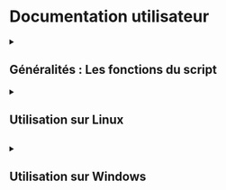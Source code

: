 # Documentation utilisateur

<details>
<summary><h2> Généralités : Les fonctions du script </h2></summary>
<br>

  + <details>
    <summary><h4> Les différentes cibles </h4></summary>

    Nous vous proposons un menu permettant de faire différentes demandes (actions ou informations) sur deux cibles possibles :
      * Cible : Utilisateur
      * Cible : Ordinateur

    </details>

  + <details>
    <summary><h4> Les différentes actions </h4></summary>

    Concernant la cible utilisateur, vous pouvez demander :
      * Créer un utilisateur
      * Supprimer un utilisateur
      * Modifier le mot de passe d'un utilisateur

    Concernant la cible ordinateur, vous pouvez demander :
      * Redémarrer l'ordinateur
      * Eteindre l'ordinateur
    </details>

  + <details>
    <summary><h4> Les différentes informations</h4></summary>

    Concernant la cible utilisateur, vous pouvez demander :
      * Les dates de connexion d'un utilisateur
      * Si l'utilisateur existe

    Concernant la cible ordinateur, vous pouvez demander :
      * Le type de système d'exploitation de l'ordinateur
      * L'uptime de l'ordinateur
    </details>

</details>


<details>
<summary><h2> Utilisation sur Linux<h2></summary>
<br>

  + <details>
    <summary><h4>Bien utiliser le script<h4></summary>
    <br>

    Tout d'abord, il faut vous connecter sur l'ordinateur **SRVLX01** :
      * Identifiant : _wilder_
      * Mot de passe : _Azerty1*_
    <br>

    Une fois connecté, vérifier d'être bien sur le dossier **/home/wilder**, avec la commande :
    ``` bash
    pwd
    ```
    Dans ce dossier, vous trouverez :
      * Le dossier **Documents**, où s'enregistrera les différentes demandes d'informations.
      * Le dossier **TheScriptingProject**, où se trouve le script.
    <br>

    Pour appeler le script, il faudra taper la commande suivante (tout en restant dans le dossier **/home/wilder**) :
    ```bash
    ./TheScriptingProject/mainMenu.sh
    ```
    Vous arriverez sur ce menu : <br>
    ![appelScript&menu](https://github.com/WildCodeSchool/TSSR-BDX-0924-P2-G2/blob/doc/Images/appelScript%26menu.png)
    <br>

    Chacun de vos choix, vous amènes à des sous-menus où à la fin, vous pourrez :
      * Soit faire des actions
      * Soit faire des demandes d'informations.

    Ce script, vous permettra d'agir sur la machine cliente **CLILIN01**.

    </details>
    
  + <details>
    <summary><h4>Les différentes options<h4></summary>
    <br>

    </details>

  + <details>
    <summary><h4>F.A.Q.<h4></summary>
    <br>

    ***Questions : Où sont enregistrés les informations que j'aurais demandé ?*** <br>
    *Réponse* <br>
    Les informations que vous aurez demandé lors du scripting, seront enregistrés dans le dossier **/home/wilder/Documents/** sous la forme suivante : info_<Cible>_<Date>.txt; avec :
      * <Cible> : Le nom de l'utilisateur ou de l'ordinateur cible.
      * <Date> : Date du recueil des informations au format *yyyymmdd*
    <br>

    ***Questions : Vous avez parlé de journalisation, où pourrais-je retrouver ces informations ?*** <br>
    *Réponse* <br>
    Les informations de journalisation seront enregistrés dans le dossier **/var/log/** et dans le fichier **log_evt.log**. <br>
    Les enregistrements seront sous la forme suivante : <Date>-<Heure>-<Utilisateur>-<Evenement>, avec :
      * <Date> : Date de l'évènement au format *yyymmdd*
      * <Heure> : Heure de l'évènement au format *hhmmss*
      * <Utilisateur> : Nom de l'utilisateur courant utilisant la machine **SRVLX01** exécutant le script
      * <Evenemnts> : Action effectué lors de l'utilisation du script :
        * Les différents choix dans le menu et les sous-menu;
        * Lors des actions ou des demandes d'informations, chaque étape sera détaillé.

    </details>

</details>

<details>
<summary><h2>Utilisation sur Windows<h2></summary>
<br>

  + <details>
    <summary><h4>Utilisation de base<h4></summary>
    <br>
    <b>Comment utiliser les fonctionnalités clés :</b>
    </details>    
    
  + <details>
    <summary><h4>Utilisation avancée<h4></summary>
    <br>
    <b>Comment utiliser au mieux les options :</b>
    </details>

  + <details>
    <summary><h4>F.A.Q.<h4></summary>
    <br>
    <b>Solutions aux problèmes connus et communs liés à l'utilisation :</b>
    </details>


</details>


